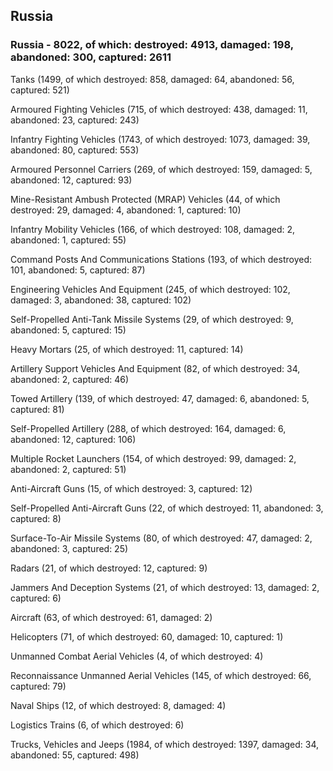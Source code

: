 
 
 ## Russia
 
 ### Russia - 8022, of which: destroyed: 4913, damaged: 198, abandoned: 300, captured: 2611

 

 

 Tanks (1499, of which destroyed: 858, damaged: 64, abandoned: 56, captured: 521)

 Armoured Fighting Vehicles (715, of which destroyed: 438, damaged: 11, abandoned: 23, captured: 243)

 Infantry Fighting Vehicles (1743, of which destroyed: 1073, damaged: 39, abandoned: 80, captured: 553)

 Armoured Personnel Carriers (269, of which destroyed: 159, damaged: 5, abandoned: 12, captured: 93)

 Mine-Resistant Ambush Protected (MRAP) Vehicles (44, of which destroyed: 29, damaged: 4, abandoned: 1, captured: 10)

 Infantry Mobility Vehicles (166, of which destroyed: 108, damaged: 2, abandoned: 1, captured: 55)

 Command Posts And Communications Stations (193, of which destroyed: 101, abandoned: 5, captured: 87)

 Engineering Vehicles And Equipment (245, of which destroyed: 102, damaged: 3, abandoned: 38, captured: 102)

 Self-Propelled Anti-Tank Missile Systems (29, of which destroyed: 9, abandoned: 5, captured: 15)

 Heavy Mortars (25, of which destroyed: 11, captured: 14)

 Artillery Support Vehicles And Equipment (82, of which destroyed: 34, abandoned: 2, captured: 46)

 Towed Artillery (139, of which destroyed: 47, damaged: 6, abandoned: 5, captured: 81)

 Self-Propelled Artillery (288, of which destroyed: 164, damaged: 6, abandoned: 12, captured: 106)

 Multiple Rocket Launchers (154, of which destroyed: 99, damaged: 2, abandoned: 2, captured: 51)

 Anti-Aircraft Guns (15, of which destroyed: 3, captured: 12)

 Self-Propelled Anti-Aircraft Guns (22, of which destroyed: 11, abandoned: 3, captured: 8)

 Surface-To-Air Missile Systems (80, of which destroyed: 47, damaged: 2, abandoned: 3, captured: 25)

 Radars (21, of which destroyed: 12, captured: 9)

 Jammers And Deception Systems (21, of which destroyed: 13, damaged: 2, captured: 6)

 Aircraft (63, of which destroyed: 61, damaged: 2)

 Helicopters (71, of which destroyed: 60, damaged: 10, captured: 1)

 Unmanned Combat Aerial Vehicles (4, of which destroyed: 4)

 Reconnaissance Unmanned Aerial Vehicles (145, of which destroyed: 66, captured: 79)

 Naval Ships (12, of which destroyed: 8, damaged: 4)

 Logistics Trains (6, of which destroyed: 6)

 Trucks, Vehicles and Jeeps (1984, of which destroyed: 1397, damaged: 34, abandoned: 55, captured: 498)

